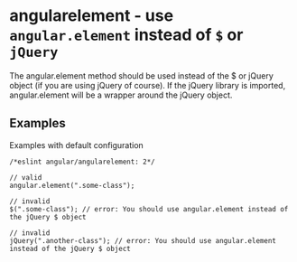 # angularelement - use `angular.element` instead of `$` or `jQuery`

The angular.element method should be used instead of the $ or jQuery object (if you are using jQuery of course).
If the jQuery library is imported, angular.element will be a wrapper around the jQuery object.

## Examples

Examples with default configuration

    /*eslint angular/angularelement: 2*/

    // valid
    angular.element(".some-class");

    // invalid
    $(".some-class"); // error: You should use angular.element instead of the jQuery $ object

    // invalid
    jQuery(".another-class"); // error: You should use angular.element instead of the jQuery $ object
